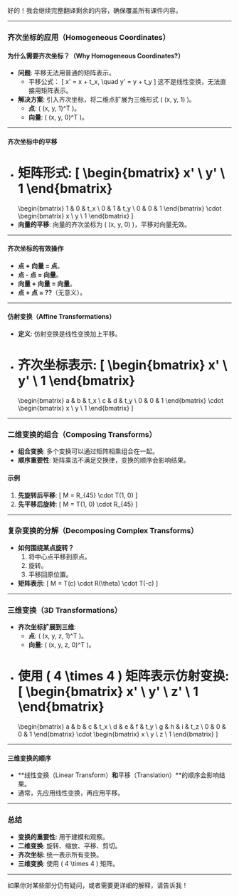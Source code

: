 好的！我会继续完整翻译剩余的内容，确保覆盖所有课件内容。

---

### **齐次坐标的应用（Homogeneous Coordinates）**

#### **为什么需要齐次坐标？（Why Homogeneous Coordinates?）**
- **问题**: 平移无法用普通的矩阵表示。
  - 平移公式：
    \[
    x' = x + t_x, \quad y' = y + t_y
    \]
    这不是线性变换，无法直接用矩阵表示。
- **解决方案**: 引入齐次坐标，将二维点扩展为三维形式 \( (x, y, 1) \)。
  - **点**: \( (x, y, 1)^T \)。
  - **向量**: \( (x, y, 0)^T \)。

---

#### **齐次坐标中的平移**
- **矩阵形式**:
  \[
  \begin{bmatrix}
  x' \\
  y' \\
  1
  \end{bmatrix}
  =
  \begin{bmatrix}
  1 & 0 & t_x \\
  0 & 1 & t_y \\
  0 & 0 & 1
  \end{bmatrix}
  \cdot
  \begin{bmatrix}
  x \\
  y \\
  1
  \end{bmatrix}
  \]
- **向量的平移**: 向量的齐次坐标为 \( (x, y, 0) \)，平移对向量无效。

---

#### **齐次坐标的有效操作**
- **点 + 向量 = 点**。
- **点 - 点 = 向量**。
- **向量 + 向量 = 向量**。
- **点 + 点 = ??**（无意义）。

---

#### **仿射变换（Affine Transformations）**
- **定义**: 仿射变换是线性变换加上平移。
- **齐次坐标表示**:
  \[
  \begin{bmatrix}
  x' \\
  y' \\
  1
  \end{bmatrix}
  =
  \begin{bmatrix}
  a & b & t_x \\
  c & d & t_y \\
  0 & 0 & 1
  \end{bmatrix}
  \cdot
  \begin{bmatrix}
  x \\
  y \\
  1
  \end{bmatrix}
  \]

---

### **二维变换的组合（Composing Transforms）**
- **组合变换**: 多个变换可以通过矩阵相乘组合在一起。
- **顺序重要性**: 矩阵乘法不满足交换律，变换的顺序会影响结果。

#### **示例**
1. **先旋转后平移**:
   \[
   M = R_{45} \cdot T(1, 0)
   \]
2. **先平移后旋转**:
   \[
   M = T(1, 0) \cdot R_{45}
   \]

---

### **复杂变换的分解（Decomposing Complex Transforms）**
- **如何围绕某点旋转？**
  1. 将中心点平移到原点。
  2. 旋转。
  3. 平移回原位置。
- **矩阵表示**:
  \[
  M = T(c) \cdot R(\theta) \cdot T(-c)
  \]

---

### **三维变换（3D Transformations）**
- **齐次坐标扩展到三维**:
  - **点**: \( (x, y, z, 1)^T \)。
  - **向量**: \( (x, y, z, 0)^T \)。
- **使用 \( 4 \times 4 \) 矩阵表示仿射变换**:
  \[
  \begin{bmatrix}
  x' \\
  y' \\
  z' \\
  1
  \end{bmatrix}
  =
  \begin{bmatrix}
  a & b & c & t_x \\
  d & e & f & t_y \\
  g & h & i & t_z \\
  0 & 0 & 0 & 1
  \end{bmatrix}
  \cdot
  \begin{bmatrix}
  x \\
  y \\
  z \\
  1
  \end{bmatrix}
  \]

---

#### **三维变换的顺序**
- **线性变换（Linear Transform）**和**平移（Translation）**的顺序会影响结果。
- 通常，先应用线性变换，再应用平移。

---

### **总结**
- **变换的重要性**: 用于建模和观察。
- **二维变换**: 旋转、缩放、平移、剪切。
- **齐次坐标**: 统一表示所有变换。
- **三维变换**: 使用 \( 4 \times 4 \) 矩阵。

---

如果你对某些部分仍有疑问，或者需要更详细的解释，请告诉我！
